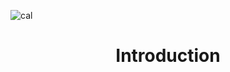 ![cal](https://user-images.githubusercontent.com/83801064/125767155-d2d9ec57-b435-4f57-92c4-ece77795aa94.png)


<h1 align="center" >Introduction</h1>
